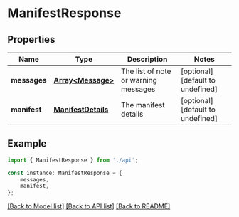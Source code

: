 # ManifestResponse


## Properties

Name | Type | Description | Notes
------------ | ------------- | ------------- | -------------
**messages** | [**Array&lt;Message&gt;**](Message.md) | The list of note or warning messages | [optional] [default to undefined]
**manifest** | [**ManifestDetails**](ManifestDetails.md) | The manifest details | [optional] [default to undefined]

## Example

```typescript
import { ManifestResponse } from './api';

const instance: ManifestResponse = {
    messages,
    manifest,
};
```

[[Back to Model list]](../README.md#documentation-for-models) [[Back to API list]](../README.md#documentation-for-api-endpoints) [[Back to README]](../README.md)
